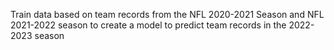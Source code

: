 Train data based on team records from the NFL 2020-2021 Season and NFL 2021-2022 season to create a model to predict team records in the 2022-2023 season

